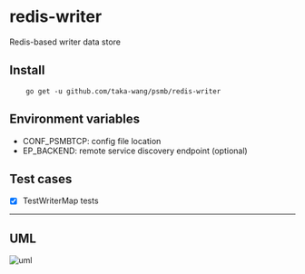 # redis-writer

Redis-based writer data store

## Install

```
    go get -u github.com/taka-wang/psmb/redis-writer
```

## Environment variables

- CONF_PSMBTCP: config file location
- EP_BACKEND: remote service discovery endpoint (optional)

## Test cases

- [x] TestWriterMap tests


---

## UML 

![uml](http://plantuml.com/plantuml/svg/5Sd94O0W3030LhG0oDzk8cI0CHoJOsXV_UwURIJsJ2vyLBEb5u3WZgLPzTkL9CrXD2ocsS7mmR1n55ZU6JggaK1YL0MXt3HiQH_5lry0.svg)
